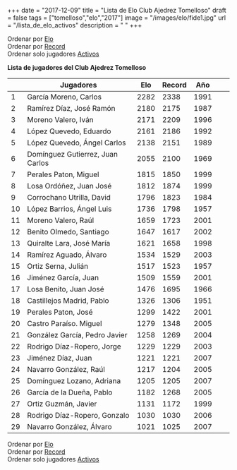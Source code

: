 +++
date = "2017-12-09"
title = "Lista de Elo Club Ajedrez Tomelloso"
draft = false
tags = ["tomelloso","elo","2017"]
image = "/images/elo/fide1.jpg"
url = "/lista_de_elo_activos"
description = " "
+++

Ordenar por [Elo](/lista_elo)  
Ordenar por [Record](/lista_de_elo_records)  
Ordenar solo jugadores [Activos](/lista_de_elo_activos)

**Lista de jugadores del Club Ajedrez Tomelloso**

|    | Jugadores                        | Elo  | Record | Año  |   |   |
|----|----------------------------------|------|--------|------|---|---|
| 1  | García Moreno, Carlos            | 2282 | 2338   | 1991 |   |   |
| 2  | Ramírez Díaz, José Ramón         | 2180 | 2175   | 1987 |   |   |
| 3  | Moreno Valero, Iván              | 2171 | 2209   | 1996 |   |   |
| 4  | López Quevedo, Eduardo           | 2161 | 2186   | 1992 |   |   |
| 5  | López Quevedo, Ángel Carlos      | 2138 | 2151   | 1989 |   |   |
| 6  | Domínguez Gutierrez, Juan Carlos | 2055 | 2100   | 1969 |   |   |
| 7  | Perales Paton, Miguel            | 1815 | 1850   | 1999 |   |   |
| 8  | Losa Ordóñez, Juan José          | 1812 | 1874   | 1999 |   |   |
| 9  | Corrochano Utrilla, David        | 1796 | 1823   | 1984 |   |   |
| 10 | López Barrios, Ángel Luis        | 1736 | 1798   | 1957 |   |   |
| 11 | Moreno Valero, Raúl              | 1659 | 1723   | 2001 |   |   |
| 12 | Benito Olmedo, Santiago          | 1647 | 1617   | 2002 |   |   |
| 13 | Quiralte Lara, José María        | 1621 | 1658   | 1998 |   |   |
| 14 | Ramírez Aguado, Álvaro           | 1534 | 1529   | 2003 |   |   |
| 15 | Ortiz Serna, Julián              | 1517 | 1523   | 1957 |   |   |
| 16 | Jiménez García, Juan             | 1509 | 1559   | 2001 |   |   |
| 17 | Losa Benito, Juan José           | 1476 | 1695   | 1966 |   |   |
| 18 | Castillejos Madrid, Pablo        | 1326 | 1306   | 1951 |   |   |
| 19 | Perales Paton, José              | 1299 | 1422   | 2001 |   |   |
| 20 | Castro Paraíso. Miguel           | 1279 | 1348   | 2005 |   |   |
| 21 | González García, Pedro Javier    | 1258 | 1269   | 2004 |   |   |
| 22 | Rodrigo Díaz-Ropero, Jorge       | 1229 | 1229   | 2003 |   |   |
| 23 | Jiménez Díaz, Juan               | 1221 | 1221   | 2007 |   |   |
| 24 | Navarro González, Raúl           | 1217 | 1204   | 2005 |   |   |
| 25 | Domínguez Lozano, Adriana        | 1205 | 1205   | 2007 |   |   |
| 26 | García de la Dueña, Pablo        | 1182 | 1268   | 2005 |   |   |
| 27 | Ortiz Guzmán, Javier             | 1131 | 1172   | 1999 |   |   |
| 28 | Rodrigo Díaz-Ropero, Gonzalo     | 1030 | 1030   | 2006 |   |   |
| 29 | Navarro González, Álvaro         | 1021 | 1025   | 2007 | 

Ordenar por [Elo](/lista_elo)  
Ordenar por [Record](/lista_de_elo_records)  
Ordenar solo jugadores [Activos](/lista_de_elo_activos)